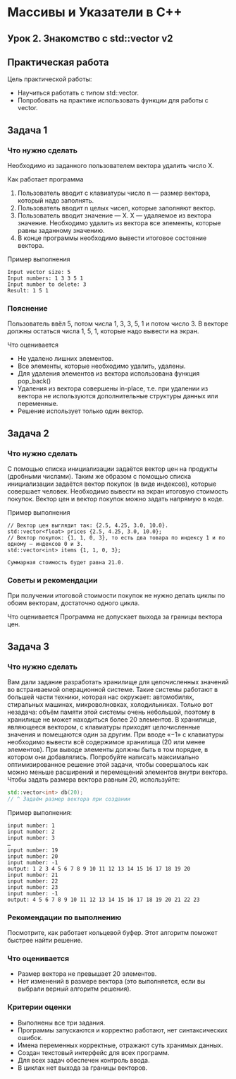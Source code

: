# Массивы и Указатели в C++
## Урок 2. Знакомство с std::vector v2

## Практическая работа

Цель практической работы:
* Научиться работать с типом std::vector.
* Попробовать на практике использовать функции для работы с vector.

## Задача 1

### Что нужно сделать
Необходимо из заданного пользователем вектора удалить число X.

Как работает программа
1. Пользователь вводит с клавиатуры число n — размер вектора, который надо заполнять.
2. Пользователь вводит n целых чисел, которые заполняют вектор.
3. Пользователь вводит значение — X. X — удаляемое из вектора значение. Необходимо удалить из вектора все элементы, которые равны заданному значению.
4. В конце программы необходимо вывести итоговое состояние вектора.

Пример выполнения
```
Input vector size: 5
Input numbers: 1 3 3 5 1
Input number to delete: 3
Result: 1 5 1
```

### Пояснение
Пользователь ввёл 5, потом числа 1, 3, 3, 5, 1 и потом число 3. В векторе должны остаться числа 1, 5, 1, которые надо вывести на экран.

Что оценивается
* Не удалено лишних элементов.
* Все элементы, которые необходимо удалить, удалены.
* Для удаления элементов из вектора использована функция pop_back()
* Удаления из вектора совершены in-place, т.е. при удалении из вектора не используются дополнительные структуры данных или переменные.
* Решение использует только один вектор.

## Задача 2

### Что нужно сделать
С помощью списка инициализации задаётся вектор цен на продукты (дробными
числами). Таким же образом с помощью списка инициализации задаётся вектор покупок (в виде
индексов), которые совершает человек. Необходимо вывести на экран итоговую стоимость 
покупок. Вектор цен и вектор покупок можно задать напрямую в коде.

Пример выполнения

```
// Вектор цен выглядит так: {2.5, 4.25, 3.0, 10.0}.
std::vector<float> prices {2.5, 4.25, 3.0, 10.0};
// Вектор покупок: {1, 1, 0, 3}, то есть два товара по индексу 1 и по одному — индексов 0 и 3.
std::vector<int> items {1, 1, 0, 3};

Суммарная стоимость будет равна 21.0.
```

### Советы и рекомендации
При получении итоговой стоимости покупок не нужно делать циклы по обоим векторам, достаточно одного цикла.

Что оценивается
Программа не допускает выхода за границы вектора цен.

## Задача 3

### Что нужно сделать
Вам дали задание разработать хранилище для целочисленных значений во встраиваемой операционной системе. Такие системы работают в большей части техники, которая нас окружает: автомобилях, стиральных машинах, микроволновках, холодильниках. Только вот незадача: объём памяти этой системы очень небольшой, поэтому в хранилище не может находиться более 20 элементов.
В хранилище, являющееся вектором, с клавиатуры приходят целочисленные значения и помещаются один за другим.
При вводе «−1» с клавиатуры необходимо вывести всё содержимое хранилища (20 или менее элементов). При выводе элементы должны быть в том порядке, в котором они добавлялись.
Попробуйте написать максимально оптимизированное решение этой задачи, чтобы совершалось как можно меньше расширений и перемещений элементов внутри вектора.
Чтобы задать размера вектора равным 20, используйте:

```c++
std::vector<int> db(20);
// ^ Задаём размер вектора при создании
```

Пример выполнения:
```
input number: 1
input number: 2
input number: 3
…
input number: 19
input number: 20
input number: -1
output: 1 2 3 4 5 6 7 8 9 10 11 12 13 14 15 16 17 18 19 20
input number: 21
input number: 22
input number: 23
input number: -1
output: 4 5 6 7 8 9 10 11 12 13 14 15 16 17 18 19 20 21 22 23
```

### Рекомендации по выполнению
Посмотрите, как работает кольцевой буфер. Этот алгоритм поможет быстрее найти решение.

### Что оценивается
* Размер вектора не превышает 20 элементов.
* Нет изменений в размере вектора (это выполняется, если вы выбрали верный алгоритм решения).

### Критерии оценки
* Выполнены все три задания.
* Программы запускаются и корректно работают, нет синтаксических ошибок.
* Имена переменных корректные, отражают суть хранимых данных.
* Создан текстовый интерфейс для всех программ.
* Для всех задач обеспечен контроль ввода.
* В циклах нет выхода за границы векторов.
